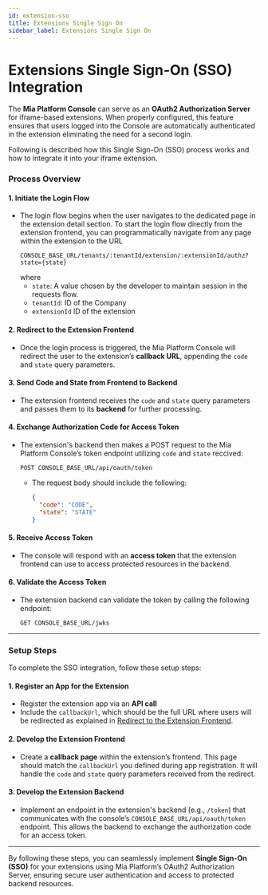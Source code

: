 ```yaml
---
id: extension-sso
title: Extensions Single Sign On
sidebar_label: Extensions Single Sign On
---
```


# **Extensions Single Sign-On (SSO) Integration**

The **Mia Platform Console** can serve as an **OAuth2 Authorization Server** for iframe-based extensions. When properly configured, this feature ensures that users logged into the Console are automatically authenticated in the extension eliminating the need for a second login.

Following is described how this Single Sign-On (SSO) process works and how to integrate it into your iframe extension.  

### **Process Overview**

#### 1. **Initiate the Login Flow**
   - The login flow begins when the user navigates to the dedicated page in the extension detail section.
   To start the login flow directly from the extension frontend, you can programmatically navigate from any page within the extension to the URL
     ```
     CONSOLE_BASE_URL/tenants/:tenantId/extension/:extensionId/authz?state={state}
     ```
     where
     - `state`: A value chosen by the developer to maintain session in the requests flow.
     - `tenantId`: ID of the Company
     - `extensionId` ID of the extension 

#### 2. **Redirect to the Extension Frontend**
   - Once the login process is triggered, the Mia Platform Console will redirect the user to the extension’s **callback URL**, appending the `code` and `state` query parameters.

#### 3. **Send Code and State from Frontend to Backend**
   - The extension frontend receives the `code` and `state` query parameters and passes them to its **backend** for further processing.

#### 4. **Exchange Authorization Code for Access Token**
   - The extension's backend then makes a POST request to the Mia Platform Console’s token endpoint utilizing `code` and `state` reccived:
     ```
     POST CONSOLE_BASE_URL/api/oauth/token
     ```
     - The request body should include the following:
       ```json
       {
         "code": "CODE",
         "state": "STATE"
       }
       ```

#### 5. **Receive Access Token**
   - The console will respond with an **access token** that the extension frontend can use to access protected resources in the backend.

#### 6. **Validate the Access Token**
   - The extension backend can validate the token by calling the following endpoint:
     ```
     GET CONSOLE_BASE_URL/jwks
     ```

---

### **Setup Steps**

To complete the SSO integration, follow these setup steps:

#### 1. **Register an App for the Extension**
   - Register the extension app via an **API call**
   - Include the `callbackUrl`, which should be the full URL where users will be redirected as explained in [Redirect to the Extension Frontend](#2-redirect-to-the-extension-frontend).

#### 2. **Develop the Extension Frontend**
   - Create a **callback page** within the extension’s frontend. This page should match the `callbackUrl` you defined during app registration. It will handle the `code` and `state` query parameters received from the redirect.

#### 3. **Develop the Extension Backend**
   - Implement an endpoint in the extension's backend (e.g., `/token`) that communicates with the console’s `CONSOLE_BASE_URL/api/oauth/token` endpoint. This allows the backend to exchange the authorization code for an access token.

---

By following these steps, you can seamlessly implement **Single Sign-On (SSO)** for your extensions using Mia Platform’s OAuth2 Authorization Server, ensuring secure user authentication and access to protected backend resources.